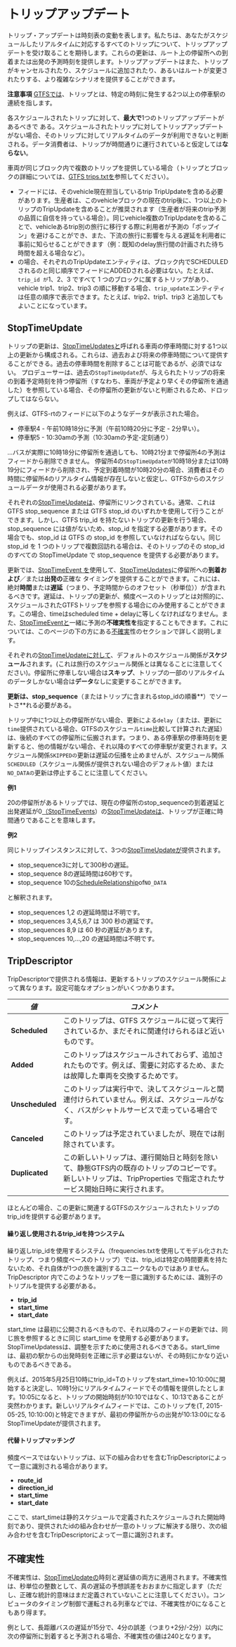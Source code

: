 # トリップアップデート

トリップ・アップデートは時刻表の変動を表します。私たちは、あなたがスケジュールしたリアルタイムに対応するすべてのトリップについて、トリップアップデートを受け取ることを期待します。これらの更新は、ルート上の停留所への到着または出発の予測時刻を提供します。トリップアップデートはまた、トリップがキャンセルされたり、スケジュールに追加されたり、あるいはルートが変更されたりする、より複雑なシナリオを提供することができます。

**注意事項** [GTFSでは](../../schedule/reference.md)、トリップとは、特定の時刻に発生する2つ以上の停車駅の連続を指します。

各スケジュールされたトリップに対して、**最大で**1つのトリップアップデートがあるべきで ある。スケジュールされたトリップに対してトリップアップデートがない場合、そのトリップに対してリアルタイムのデータが利用できないと判断される。データ消費者は、トリップが時間通りに運行されていると仮定しては**ならない**。

車両が同じブロック内で複数のトリップを提供している場合（トリップとブロックの詳細については、[GTFS trips.txtを](../../schedule/reference.md#tripstxt)参照してください）。

*   フィードには、そのvehicle現在担当しているtrip TripUpdateを含める必要があります。生産者は、このvehicleブロックの現在のtrip後に、1つ以上のトリップのTripUpdateを含めることが推奨されます（生産者が将来のtrip予測の品質に自信を持っている場合）。同じvehicle複数のTripUpdateを含めることで、vehicleあるtrip別の旅行に移行する際に利用者が予測の「ポップイン」を避けることができ、また、下流の旅行に影響を与える遅延を利用者に事前に知らせることができます（例：既知のdelay旅行間の計画された待ち時間を超える場合など）。
*   の場合、それぞれのTripUpdateエンティティは、ブロック内でSCHEDULEDされるのと同じ順序でフィードにADDEDされる必要はない。たとえば、`trip_id が`1、2、3 ですべて 1 つのブロックに属するトリップがあり、vehicle trip1、trip2、trip3 の順に移動する場合、`trip_update`エンティティは任意の順序で表示できます。たとえば、trip2、trip1、trip3 と追加してもよいことになっています。

## StopTimeUpdate

トリップの更新は、[StopTimeUpdatesと](../reference.md#message-stoptimeupdate)呼ばれる車両の停車時間に対する1つ以上の更新から構成される。これらは、過去および将来の停車時間について提供することができる。過去の停車時間を削除することは可能であるが、必須ではない。 プロデューサーは、過去の`StopTimeUpdate`が、与えられたトリップの将来の到着予定時刻を持つ停留所（すなわち、車両が予定より早くその停留所を通過した）を参照している場合、その停留所の更新がないと判断されるため、ドロップしてはならない。

例えば、GTFS-rtのフィードに以下のようなデータが表示された場合。

*   停車駅4 - 午前10時18分に予測（午前10時20分に予定 - 2分早い）。
*   停車駅5 - 10:30amの予測（10:30amの予定-定刻通り）

...バスが実際に10時18分に停留所を通過しても、10時21分まで停留所4の予測はフィードから削除できません。 停留所4の`StopTimeUpdateが`10時18分または10時19分にフィードから削除され、予定到着時間が10時20分の場合、消費者はその時間に停留所4のリアルタイム情報が存在しないと仮定し、GTFSからのスケジュールデータが使用される必要があります。

それぞれの[StopTimeUpdateは](../reference.md#message-stoptimeupdate)、停留所にリンクされている。通常、これは GTFS stop_sequence または GTFS stop_id のいずれかを使用して行うことができます。しかし、GTFS trip_id を持たないトリップの更新を行う場合、stop_sequence には値がないため、stop_id を指定する必要があります。その場合でも、stop_id は GTFS の stop_id を参照していなければならない。同じ stop_id を 1 つのトリップで複数回訪れる場合は、そのトリップのその stop_id のすべての StopTimeUpdate で stop_sequence を提供する必要があります。

更新では、[StopTimeEvent を](../reference.md#message-stoptimeevent)使用して、[StopTimeUpdates](../reference.md#message-stoptimeupdate)に停留所への**到着および**／または**出発の**正確な タイミングを提供することができます。これには、絶対**時間**または**遅延**（つまり、予定時間からのオフセット（秒単位））が含まれ るべきです。遅延は、トリップの更新が、頻度ベースのトリップとは対照的に、スケジュールされたGTFSトリップを参照する場合にのみ使用することができます。この場合、timeはscheduled time + delayに等しくなければなりません。また、[StopTimeEventと](../reference.md#message-stoptimeevent)一緒に予測の**不確実性を**指定することもできます。これについては、このページの下の方にある[不確実](#uncertainty)性のセクションで詳しく説明します。

それぞれの[StopTimeUpdateに対して](../reference.md#message-stoptimeupdate)、デフォルトのスケジュール関係が**スケジュール**されます。(これは旅行のスケジュール関係とは異なることに注意してください)。停留所に停車しない場合は**スキップ**、トリップの一部のリアルタイムのデータしかない場合は**データ**なしに変更することができます。

**更新は、stop_sequence**（またはトリップに含まれるstop_idの順番**）でソートさ**れる必要がある。

トリップ中に1つ以上の停留所がない場合、更新による`delay`（または、更新に`time`提供されている場合、GTFSのスケジュール`time`比較して計算された遅延）は、後続のすべての停留所に伝搬されます。つまり、ある停車駅の停車時刻を更新すると、他の情報がない場合、それ以降のすべての停車駅が変更されます。スケジュール関係`SKIPPEDの`更新は遅延の伝播を止めませんが、スケジュール関係`SCHEDULED`（スケジュール関係が提供されない場合のデフォルト値）または`NO_DATAの`更新は停止することに注意してください。

**例1**

20の停留所があるトリップでは、現在の停留所のstop_sequenceの到着遅延と出発遅延が0[（StopTimeEvents](../reference.md#message-stoptimeevent)）の[StopTimeUpdateは](../reference.md#message-stoptimeupdate)、トリップが正確に時間通りであることを意味します。

**例2**

同じトリップインスタンスに対して、3つの[StopTimeUpdateが](../reference.md#message-stoptimeupdate)提供されます。

*   stop_sequence3に対して300秒の遅延。
*   stop_sequence 8の遅延時間は60秒です。
*   stop_sequence 10の[ScheduleRelationship](../reference.md#enum-schedulerelationship)of`NO_DATA`

と解釈されます。

*   stop_sequences 1,2 の遅延時間は不明です。
*   stop_sequences 3,4,5,6,7 は 300 秒の遅延です。
*   stop_sequences 8,9 は 60 秒の遅延があります。
*   stop_sequences 10,...,20 の遅延時間は不明です。

## TripDescriptor

TripDescriptorで提供される情報は、更新するトリップのスケジュール関係によって異なります。設定可能なオプションがいくつかあります。

| _**値**_     | _**コメント**_                                                                                   |
| ----------- | -------------------------------------------------------------------------------------------- |
| **Scheduled**  | このトリップは、GTFS スケジュールに従って実行されているか、まだそれに関連付けられるほど近いものです。                                        |
| **Added**      | このトリップはスケジュールされておらず、追加されたものです。例えば、需要に対応するため、または故障した車両を交換するためです。                              |
| **Unscheduled** | このトリップは実行中で、決してスケジュールと関連付けられていません。例えば、スケジュールがなく、バスがシャトルサービスで走っている場合です。                       |
| **Canceled**   | このトリップは予定されていましたが、現在では削除されています。                                                              |
| **Duplicated**      | この新しいトリップは、運行開始日と時刻を除いて、静態GTFS内の既存のトリップのコピーです。新しいトリップは、TripProperties で指定されたサービス開始日時に実行されます。 |

ほとんどの場合、この更新に関連するGTFSのスケジュールされたトリップのtrip_idを提供する必要があります。

#### 繰り返し使用されるtrip_idを持つシステム

繰り返しtrip_idを使用するシステム（frequencies.txtを使用してモデル化されたトリップ、つまり頻度ベースのトリップ）では、trip_idは特定の時間要素を持たないため、それ自体が1つの旅を識別するユニークなものではありません。TripDescriptor 内でこのようなトリップを一意に識別するためには、識別子のトリプルを提供する必要がある。

*   **trip_id**
*   **start_time**
*   **start_date**

start_time は最初に公開されるべきもので、それ以降のフィードの更新では、同じ旅を参照するときに同じ start_time を使用する必要があります。StopTimeUpdatessは、調整を示すために使用されるべきである。start_timeは、最初の駅からの出発時刻を正確に示す必要はないが、その時刻にかなり近いものであるべきである。

例えば、2015年5月25日10時にtrip_id=Tのトリップをstart_time=10:10:00に開始すると決定し、10時1分にリアルタイムフィードでその情報を提供したとします。10:05になると、トリップの開始時刻が10:10ではなく、10:13であることが突然わかります。新しいリアルタイムフィードでは、このトリップを(T, 2015-05-25, 10:10:00)と特定できますが、最初の停留所からの出発が10:13:00になるStopTimeUpdateが提供されます。

#### 代替トリップマッチング

頻度ベースではないトリップは、以下の組み合わせを含むTripDescriptorによって一意に識別される場合があります。

*   **route_id**
*   **direction_id**
*   **start_time**
*   **start_date**

ここで、start_timeは静的スケジュールで定義されたスケジュールされた開始時刻であり、提供されたidの組み合わせが一意のトリップに解決する限り、次の組み合わせを含むTripDescriptorによって一意に識別されます。

## 不確実性

不確実性は、[StopTimeUpdateの](../reference.md#message-stoptimeupdate)時刻と遅延値の両方に適用されます。不確実性は、秒単位の整数として、真の遅延の予想誤差をおおまかに指定します（ただし、正確な統計的意味はまだ定義されていないことに注意してください）。コンピュータのタイミング制御で運転される列車などでは、不確実性が0になることもあり得ます。

例として、長距離バスの遅延が15分で、4分の誤差（つまり+2分/-2分）以内に次の停留所に到着すると予測される場合、不確実性の値は240となります。
